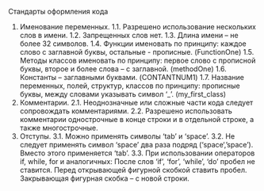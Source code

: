 Стандарты оформления кода
1.	Именование переменных.
1.1.	 Разрешено использование нескольких слов в имени.
1.2.	 Запрещенных слов нет.
1.3.	 Длина имени – не более 32 символов.
1.4.	 Функции именовать по принципу: каждое слово с заглавной буквы, остальные - прописные. (FunctionOne)
1.5.	 Методы классов именовать по принципу: первое слово с прописной буквы, второе и более слова – с заглавной. (methodOne)
1.6.	 Константы – заглавными буквами. (CONTANTNUM1)
1.7.	 Название переменных, полей, структур, классов по принципу: прописные буквы, между словами указывать символ ‘_’. (my_first_class)
2.	Комментарии.
2.1.	 Неоднозначные или сложные части кода следует сопровождать комментариями.
2.2.	 Разрешено использовать комментарии однострочные в конце строки и в отдельной строке, а также многострочные.
3.	Отступы.
3.1.	 Можно применять символы ‘tab’ и ‘space’.
3.2.	 Не следует применять символ ‘space’ два раза подряд (‘space‘,’space’). Вместо этого применяется ‘tab’.
3.3.	 При использовании операторов if, while, for и аналогичных:
После слов ‘if’, ‘for’, ‘while’, ‘do’ пробел не ставится.
Перед открывающей фигурной скобкой ставить пробел.
Закрывающая фигурная скобка – с новой строки.

